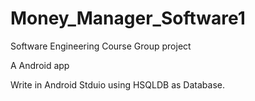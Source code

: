 # Money_Manager_Software1
Software Engineering Course Group project 

A Android app

Write in Android Stduio
using HSQLDB as Database.
